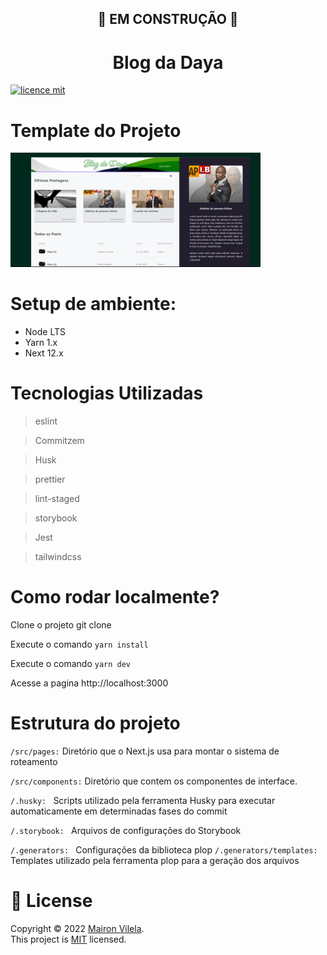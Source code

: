 ##  <div align="center">🚧 EM CONSTRUÇÃO 🚧</div>
  
#  <div align="center">Blog da Daya</div>
[![licence mit](https://img.shields.io/badge/licence-MIT-blue.svg)](./LICENSE)

# Template do Projeto
<a href="https://www.figma.com/file/vXLkg0v7ibiVOVtiyBssFZ/Blog-Dayane?node-id=1%3A3">
 <img src="./public/assets/capa.png" width="400px"/>
 </a>
 
 
 # Setup de ambiente:
- Node LTS
- Yarn 1.x
- Next 12.x

# Tecnologias Utilizadas
> eslint

>  Commitzem

>  Husk

>  prettier

>  lint-staged

>  storybook

>  Jest

>  tailwindcss

# Como rodar localmente?
Clone o projeto git clone 

Execute o comando  ```yarn install```

Execute o comando ```yarn dev```

Acesse a pagina http://localhost:3000


 

# Estrutura do projeto
  `/src/pages:` Diretório que o Next.js usa para montar o sistema de roteamento

 `/src/components:` Diretório que contem os componentes de interface.

 `/.husky: ` Scripts utilizado pela ferramenta Husky para executar automaticamente em determinadas fases do commit

 `/.storybook: `  Arquivos de configurações do Storybook

 `/.generators: ` Configurações da biblioteca plop 
 `/.generators/templates: ` Templates utilizado pela ferramenta plop para a geração dos arquivos

  # 📝 License 

Copyright © 2022 [Mairon Vilela](https://github.com/maironvilela).<br />
This project is [MIT](https://github.com/maykbrito/screenboard/blob/master/LICENSE) licensed.